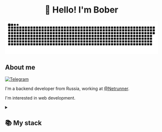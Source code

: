 <h1 align="center">👋 Hello! I'm Bober </h1>

<p align="center">
 <img width="600" src="assets/github-snake.svg" alt="snake"/>
</p>

## About me
[![Telegram](https://img.shields.io/badge/-Telegram-2CA5E0?style=flat&logo=telegram&logoColor=white)](https://tlgg.ru/B0brer)

I'm a backend developer from Russia, working at [@Netrunner](https://t.me/netrunnerz).  

I'm interested in web development.


<details align="left">
  <summary><h2><b>📚 My stack</b></h2></summary>
  <p>
    <h3>Langs</h3>
    <img src="https://skillicons.dev/icons?i=py,java,kotlin,go,dart,html,css,postgres&perline=9" />
    <h3>Frameworks / Tools</h3>
    <img src="https://skillicons.dev/icons?i=spring,flutter,hibernate,linux,githubactions,docker,kubernetes,git&perline=9" />
    <h3>Software</h3>
    <img src="https://skillicons.dev/icons?i=idea,vscode,neovim,postman&perline=9" />
    <br>
  </p>
</details>

